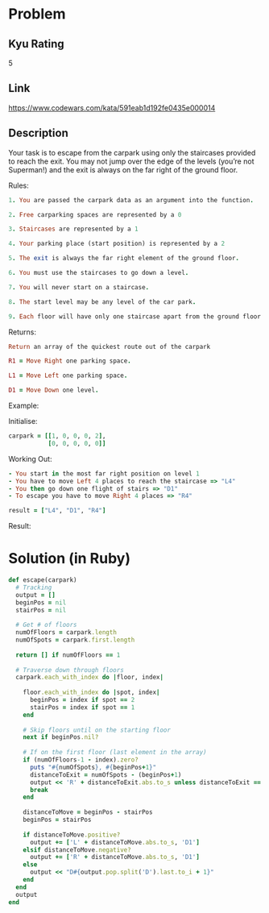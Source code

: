 # Problem

## Kyu Rating

5

## Link

https://www.codewars.com/kata/591eab1d192fe0435e000014

## Description

Your task is to escape from the carpark using only the staircases provided to reach the exit. You may not jump over the edge of the levels (you’re not Superman!) and the exit is always on the far right of the ground floor.

Rules:

```ruby
1. You are passed the carpark data as an argument into the function.

2. Free carparking spaces are represented by a 0

3. Staircases are represented by a 1

4. Your parking place (start position) is represented by a 2

5. The exit is always the far right element of the ground floor.

6. You must use the staircases to go down a level.

7. You will never start on a staircase.

8. The start level may be any level of the car park.

9. Each floor will have only one staircase apart from the ground floor which will not have any staircases.
```

Returns:

```ruby
Return an array of the quickest route out of the carpark

R1 = Move Right one parking space.

L1 = Move Left one parking space.

D1 = Move Down one level.
```

Example:

Initialise: 

```ruby
carpark = [[1, 0, 0, 0, 2],
           [0, 0, 0, 0, 0]]
```

Working Out:

```ruby
- You start in the most far right position on level 1
- You have to move Left 4 places to reach the staircase => "L4"
- You then go down one flight of stairs => "D1"
- To escape you have to move Right 4 places => "R4"
```

```ruby
result = ["L4", "D1", "R4"]
```

Result:

# Solution (in Ruby)

```ruby
def escape(carpark)
  # Tracking
  output = []
  beginPos = nil
  stairPos = nil
  
  # Get # of floors
  numOfFloors = carpark.length
  numOfSpots = carpark.first.length
  
  return [] if numOfFloors == 1
  
  # Traverse down through floors
  carpark.each_with_index do |floor, index|  
  
    floor.each_with_index do |spot, index|
      beginPos = index if spot == 2
      stairPos = index if spot == 1
    end
    
    # Skip floors until on the starting floor
    next if beginPos.nil?
    
    # If on the first floor (last element in the array)
    if (numOfFloors-1 - index).zero?
      puts "#{numOfSpots}, #{beginPos+1}"
      distanceToExit = numOfSpots - (beginPos+1)
      output << 'R' + distanceToExit.abs.to_s unless distanceToExit == 0
      break
    end
    
    distanceToMove = beginPos - stairPos
    beginPos = stairPos
      
    if distanceToMove.positive?
      output += ['L' + distanceToMove.abs.to_s, 'D1']
    elsif distanceToMove.negative?
      output += ['R' + distanceToMove.abs.to_s, 'D1']
    else
      output << "D#{output.pop.split('D').last.to_i + 1}"
    end 
  end
  output
end
```
